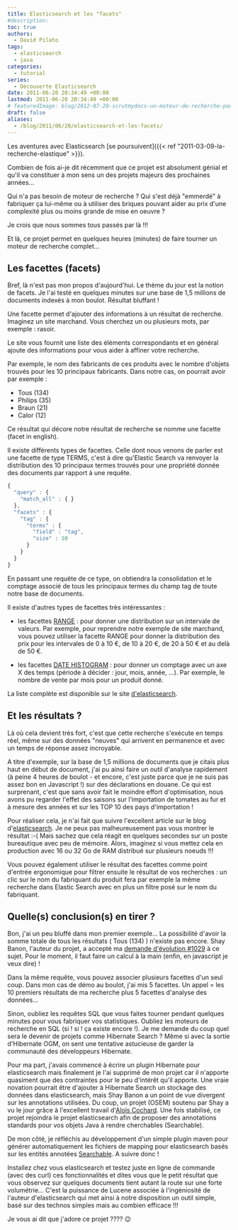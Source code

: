 ```yaml
---
title: Elasticsearch et les "facets"
#description: 
toc: true
authors:
  - David Pilato
tags:
  - elasticsearch
  - java
categories:
  - tutorial
series:
  - Découverte Elasticsearch
date: 2011-06-20 20:34:49 +00:00
lastmod: 2011-06-20 20:34:49 +00:00
# featuredImage: blog/2012-07-20-scrutmydocs-un-moteur-de-recherche-pour-documents/scrutmydocs.png
draft: false
aliases:
  - /blog/2011/06/20/elasticsearch-et-les-facets/
---
```


Les aventures avec Elasticsearch [se poursuivent]({{< ref "2011-03-09-la-recherche-elastique" >}}).

Combien de fois ai-je dit récemment que ce projet est absolument génial et qu'il va constituer à mon sens un des projets majeurs des prochaines années...

Qui n'a pas besoin de moteur de recherche ? Qui s'est déjà "emmerdé" à fabriquer ça lui-même ou à utiliser des briques pouvant aider au prix d'une complexité plus ou moins grande de mise en oeuvre ?

Je crois que nous sommes tous passés par là !!!

Et là, ce projet permet en quelques heures (minutes) de faire tourner un moteur de recherche complet...

<!-- more -->

## Les facettes (facets)

Bref, là n'est pas mon propos d'aujourd'hui. Le thème du jour est la notion de facets. Je l'ai testé en quelques minutes sur une base de 1,5 millions de documents indexés à mon boulot. Résultat bluffant !

Une facette permet d'ajouter des informations à un résultat de recherche. Imaginez un site marchand. Vous cherchez un ou plusieurs mots, par exemple : rasoir.

Le site vous fournit une liste des éléments correspondants et en général ajoute des informations pour vous aider à affiner votre recherche.

Par exemple, le nom des fabricants de ces produits avec le nombre d'objets trouvés pour les 10 principaux fabricants. Dans notre cas, on pourrait avoir par exemple :

* Tous (134)
* Philips (35)
* Braun (21)
* Calor (12)

Ce résultat qui décore notre résultat de recherche se nomme une facette (facet in english).

Il existe différents types de facettes. Celle dont nous venons de parler est une facette de type TERMS, c'est à dire qu'Elastic Search va renvoyer la distribution des 10 principaux termes trouvés pour une propriété donnée des documents par rapport à une requête.

```js
{
  "query" : {
    "match_all" : { }
  },
  "facets" : {
    "tag" : {
      "terms" : {
        "field" : "tag",
        "size" : 10
      }
    }
  }
}
```

En passant une requête de ce type, on obtiendra la consolidation et le comptage associé de tous les principaux termes du champ tag de toute notre base de documents.

Il existe d'autres types de facettes très intéressantes :

* les facettes [RANGE](http://www.elastic.co/guide/en/elasticsearch/reference/0.90/search-facets-range-facet.html) : pour donner une distribution sur un intervale de valeurs. Par exemple, pour reprendre notre exemple de site marchand, vous pouvez utiliser la facette RANGE pour donner la distribution des prix pour les intervales de 0 à 10 €, de 10 à 20 €, de 20 à 50 € et au delà de 50 €.

* les facettes [DATE HISTOGRAM](http://www.elastic.co/guide/en/elasticsearch/reference/0.90/search-facets-date-histogram-facet.html) : pour donner un comptage avec un axe X des temps (période à décider : jour, mois, année, ...). Par exemple, le nombre de vente par mois pour un produit donné.

La liste complète est disponible sur le site [d'elasticsearch](http://www.elastic.co/guide/en/elasticsearch/reference/0.90/search-facets.html).

## Et les résultats ?

Là où cela devient très fort, c'est que cette recherche s'exécute en temps réel, même sur des données "neuves" qui arrivent en permanence et avec un temps de réponse assez incroyable.

A titre d'exemple, sur la base de 1,5 millions de documents que je citais plus haut en début de document, j'ai pu ainsi faire un outil d'analyse rapidement (à peine 4 heures de boulot - et encore, c'est juste parce que je ne suis pas assez bon en Javascript !) sur des déclarations en douane. Ce qui est surprenant, c'est que sans avoir fait le moindre effort d'optimisation, nous avons pu regarder l'effet des saisons sur l'importation de tomates au fur et à mesure des années et sur les TOP 10 des pays d'importation !

Pour réaliser cela, je n'ai fait que suivre l'excellent article sur le blog d'[elasticsearch](https://www.elastic.co/blog/data-visualization-with-elasticsearch-and-protovis/). Je ne peux pas malheureusement pas vous montrer le résultat :-( Mais sachez que cela réagit en quelques secondes sur un poste bureautique avec peu de mémoire. Alors, imaginez si vous mettez cela en production avec 16 ou 32 Go de RAM distribué sur plusieurs noeuds !!!

Vous pouvez également utiliser le résultat des facettes comme point d'entrée ergonomique pour filtrer ensuite le résultat de vos recherches : un clic sur le nom du fabriquant du produit fera par exemple la même recherche dans Elastic Search avec en plus un filtre posé sur le nom du fabriquant.

## Quelle(s) conclusion(s) en tirer ?

Bon, j'ai un peu bluffé dans mon premier exemple... La possibilité d'avoir la somme totale de tous les résultats ( Tous (134) ) n'existe pas encore. Shay Banon, l'auteur du projet, a accepté ma [demande d'évolution #1029](https://github.com/elastic/elasticsearch/issues/1029) à ce sujet. Pour le moment, il faut faire un calcul à la main (enfin, en javascript je veux dire) !

Dans la même requête, vous pouvez associer plusieurs facettes d'un seul coup. Dans mon cas de démo au boulot, j'ai mis 5 facettes. Un appel = les 10 premiers résultats de ma recherche plus 5 facettes d'analyse des données...

Sinon, oubliez les requêtes SQL que vous faites tourner pendant quelques minutes pour vous fabriquer vos statistiques. Oubliez les moteurs de recherche en SQL (si ! si ! ça existe encore !). Je me demande du coup quel sera le devenir de projets comme Hibernate Search ? Même si avec la sortie d'Hibernate OGM, on sent une tentative astucieuse de garder la communauté des développeurs Hibernate.

Pour ma part, j'avais commencé à écrire un plugin Hibernate pour elasticsearch mais finalement je l'ai supprimé de mon projet car il n'apporte quasiment que des contraintes pour le peu d'intérêt qu'il apporte. Une vraie novation pourrait être d'ajouter à Hibernate Search un stockage des données dans elasticsearch, mais Shay Banon a un point de vue divergent sur les annotations utilisées. Du coup, un projet (OSEM) soutenu par Shay a vu le jour grâce à l'excellent travail d'[Aloïs Cochard](https://github.com/aloiscochard/elasticsearch-osem). Une fois stabilisé, ce projet rejoindra le projet elasticsearch afin de proposer des annotations standards pour vos objets Java à rendre cherchables (Searchable).

De mon côté, je réfléchis au développement d'un simple plugin maven pour générer automatiquement les fichiers de mapping pour elasticsearch basés sur les entités annotées [Searchable](https://github.com/aloiscochard/elasticsearch-osem/blob/master/src/main/java/org/elasticsearch/osem/annotations/Searchable.java). A suivre donc !

Installez chez vous elasticsearch et testez juste en ligne de commande (avec des curl) ces fonctionnalités et dites vous que le petit résultat que vous observez sur quelques documents tient autant la route sur une forte volumétrie... C'est la puissance de Lucene associée à l'ingéniosité de l'auteur d'elasticsearch qui met ainsi à notre disposition un outil simple, basé sur des technos simples mais au combien efficace !!!

Je vous ai dit que j'adore ce projet ???? 😉
